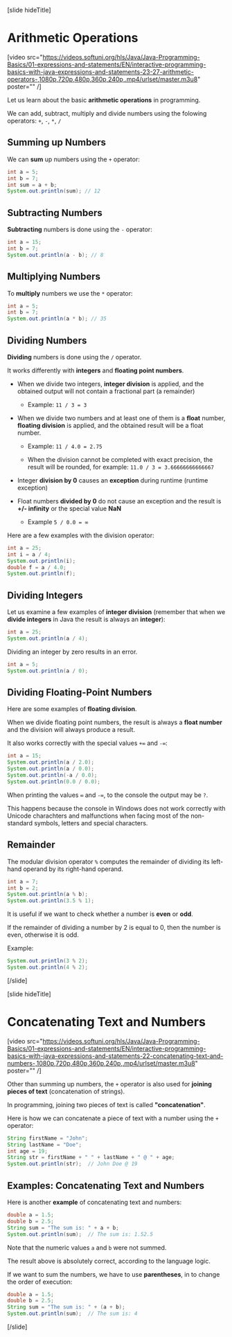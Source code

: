 [slide hideTitle]
# Arithmetic Operations

[video src="https://videos.softuni.org/hls/Java/Java-Programming-Basics/01-expressions-and-statements/EN/interactive-programming-basics-with-java-expressions-and-statements-23-27-arithmetic-operators-,1080p,720p,480p,360p,240p,.mp4/urlset/master.m3u8" poster="" /]

Let us learn about the basic **arithmetic operations** in programming. 

We can add, subtract, multiply and divide numbers using the folowing operators: `+`, `-`, `*`, `/`

## Summing up Numbers

We can **sum** up numbers using the `+` operator:
```java live
int a = 5;
int b = 7;
int sum = a + b;
System.out.println(sum); // 12 
```

## Subtracting Numbers

**Subtracting** numbers is done using the `-` operator:
```java live
int a = 15;
int b = 7;
System.out.println(a - b); // 8
```

## Multiplying Numbers

To **multiply** numbers we use the `*` operator:
```java live
int a = 5;
int b = 7;
System.out.println(a * b); // 35
```

## Dividing Numbers

**Dividing** numbers is done using the `/` operator. 

It works differently with **integers** and **floating point numbers**.

* When we divide two integers, **integer division** is applied, and the obtained output will not contain a fractional part (a remainder)

  * Example: `11 / 3 = 3`

* When we divide two numbers and at least one of them is a **float** number, **floating division** is applied, and the obtained result will be a float number. 

  * Example: `11 / 4.0 = 2.75`

  * When the division cannot be completed with exact precision, the result will be rounded, for example: `11.0 / 3 = 3.66666666666667`

* Integer **division by 0** causes an **exception** during runtime (runtime exception)

* Float numbers **divided by 0** do not cause an exception and the result is **+/- infinity** or the special value **NaN**
  * Example `5 / 0.0 = ∞`

Here are a few examples with the division operator:
```java live
int a = 25;
int i = a / 4;
System.out.println(i);
double f = a / 4.0;
System.out.println(f);
```

## Dividing Integers

Let us examine a few examples of **integer division** (remember that when we **divide integers** in Java the result is always an **integer**):

```java live
int a = 25;
System.out.println(a / 4);
```

Dividing an integer by zero results in an error.
``` java live
int a = 5;
System.out.println(a / 0);
```

## Dividing Floating-Point Numbers
Here are some examples of **floating division**. 

When we divide floating point numbers, the result is always a **float number** and the division will always produce a result.

It also works correctly with the special values `+∞` and `-∞`:
```java live
int a = 15;
System.out.println(a / 2.0);
System.out.println(a / 0.0);
System.out.println(-a / 0.0);
System.out.println(0.0 / 0.0);
```

When printing the values `∞` and `-∞`, to the console the output may be `?`.

This happens because the console in Windows does not work correctly with Unicode charachters and malfunctions when facing most of the non-standard symbols, letters and special characters.

## Remainder

The modular division operator `%` computes the remainder of dividing its left-hand operand by its right-hand operand.

```java live
int a = 7;
int b = 2;
System.out.println(a % b);
System.out.println(3.5 % 1);
```

It is useful if we want to check whether a number is **even** or **odd**.

If the remainder of dividing a number by 2 is equal to 0, then the number is even, otherwise it is odd.

Example: 
```java live
System.out.println(3 % 2);
System.out.println(4 % 2);
```
[/slide]

[slide hideTitle]
# Concatenating Text and Numbers

[video src="https://videos.softuni.org/hls/Java/Java-Programming-Basics/01-expressions-and-statements/EN/interactive-programming-basics-with-java-expressions-and-statements-22-concatenating-text-and-numbers-,1080p,720p,480p,360p,240p,.mp4/urlset/master.m3u8" poster="" /]

Other than summing up numbers, the `+` operator is also used for **joining pieces of text** (concatenation of strings). 

In programming, joining two pieces of text is called **"concatenation"**. 

Here is how we can concatenate a piece of text with a number using the `+` operator:

```java live
String firstName = "John";
String lastName = "Doe";
int age = 19;
String str = firstName + " " + lastName + " @ " + age;
System.out.println(str);  // John Doe @ 19
```

## Examples: Concatenating Text and Numbers

Here is another **example** of concatenating text and numbers:
```java live
double a = 1.5;
double b = 2.5;
String sum = "The sum is: " + a + b;
System.out.println(sum);  // The sum is: 1.52.5
```

Note that the numeric values `a` and `b` were not summed.

The result above is absolutely correct, according to the language logic. 

If we want to sum the numbers, we have to use **parentheses**, in to change the order of execution:

```java live
double a = 1.5;
double b = 2.5;
String sum = "The sum is: " + (a + b);
System.out.println(sum);  // The sum is: 4
```

[/slide]
